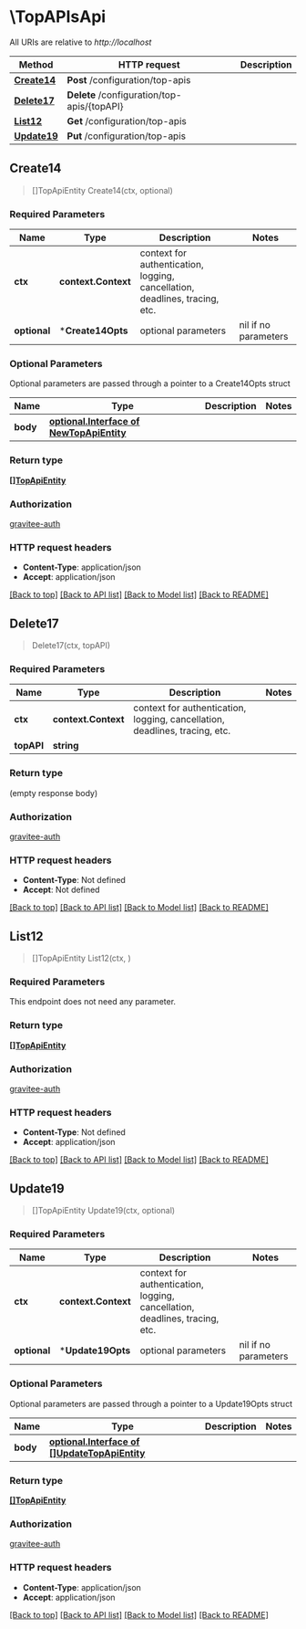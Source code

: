 # \TopAPIsApi

All URIs are relative to *http://localhost*

Method | HTTP request | Description
------------- | ------------- | -------------
[**Create14**](TopAPIsApi.md#Create14) | **Post** /configuration/top-apis | 
[**Delete17**](TopAPIsApi.md#Delete17) | **Delete** /configuration/top-apis/{topAPI} | 
[**List12**](TopAPIsApi.md#List12) | **Get** /configuration/top-apis | 
[**Update19**](TopAPIsApi.md#Update19) | **Put** /configuration/top-apis | 



## Create14

> []TopApiEntity Create14(ctx, optional)



### Required Parameters


Name | Type | Description  | Notes
------------- | ------------- | ------------- | -------------
**ctx** | **context.Context** | context for authentication, logging, cancellation, deadlines, tracing, etc.
 **optional** | ***Create14Opts** | optional parameters | nil if no parameters

### Optional Parameters

Optional parameters are passed through a pointer to a Create14Opts struct


Name | Type | Description  | Notes
------------- | ------------- | ------------- | -------------
 **body** | [**optional.Interface of NewTopApiEntity**](NewTopApiEntity.md)|  | 

### Return type

[**[]TopApiEntity**](TopApiEntity.md)

### Authorization

[gravitee-auth](../README.md#gravitee-auth)

### HTTP request headers

- **Content-Type**: application/json
- **Accept**: application/json

[[Back to top]](#) [[Back to API list]](../README.md#documentation-for-api-endpoints)
[[Back to Model list]](../README.md#documentation-for-models)
[[Back to README]](../README.md)


## Delete17

> Delete17(ctx, topAPI)



### Required Parameters


Name | Type | Description  | Notes
------------- | ------------- | ------------- | -------------
**ctx** | **context.Context** | context for authentication, logging, cancellation, deadlines, tracing, etc.
**topAPI** | **string**|  | 

### Return type

 (empty response body)

### Authorization

[gravitee-auth](../README.md#gravitee-auth)

### HTTP request headers

- **Content-Type**: Not defined
- **Accept**: Not defined

[[Back to top]](#) [[Back to API list]](../README.md#documentation-for-api-endpoints)
[[Back to Model list]](../README.md#documentation-for-models)
[[Back to README]](../README.md)


## List12

> []TopApiEntity List12(ctx, )



### Required Parameters

This endpoint does not need any parameter.

### Return type

[**[]TopApiEntity**](TopApiEntity.md)

### Authorization

[gravitee-auth](../README.md#gravitee-auth)

### HTTP request headers

- **Content-Type**: Not defined
- **Accept**: application/json

[[Back to top]](#) [[Back to API list]](../README.md#documentation-for-api-endpoints)
[[Back to Model list]](../README.md#documentation-for-models)
[[Back to README]](../README.md)


## Update19

> []TopApiEntity Update19(ctx, optional)



### Required Parameters


Name | Type | Description  | Notes
------------- | ------------- | ------------- | -------------
**ctx** | **context.Context** | context for authentication, logging, cancellation, deadlines, tracing, etc.
 **optional** | ***Update19Opts** | optional parameters | nil if no parameters

### Optional Parameters

Optional parameters are passed through a pointer to a Update19Opts struct


Name | Type | Description  | Notes
------------- | ------------- | ------------- | -------------
 **body** | [**optional.Interface of []UpdateTopApiEntity**](UpdateTopApiEntity.md)|  | 

### Return type

[**[]TopApiEntity**](TopApiEntity.md)

### Authorization

[gravitee-auth](../README.md#gravitee-auth)

### HTTP request headers

- **Content-Type**: application/json
- **Accept**: application/json

[[Back to top]](#) [[Back to API list]](../README.md#documentation-for-api-endpoints)
[[Back to Model list]](../README.md#documentation-for-models)
[[Back to README]](../README.md)

